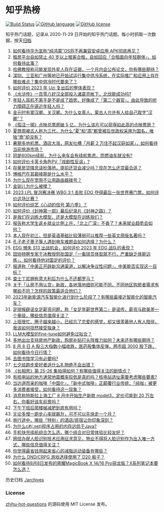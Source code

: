 # 知乎热榜
[![Build Status](https://github.com/ToWeLong/zhihu-hot-questions/workflows/CI/badge.svg)](https://github.com/ToWeLong/zhihu-hot-questions/actions)
[![GitHub language](https://img.shields.io/badge/language-golang-orange.svg)](https://golang.org/)
[![GitHub license](https://img.shields.io/github/license/ToWeLong/zhihu-hot-questions)](https://github.com/ToWeLong/zhihu-hot-questions/blob/main/LICENSE)

知乎热门话题，记录从 2020-11-29 日开始的知乎热门话题。每小时抓取一次数据，按天[归档](./archives)

<!-- BEGIN -->

1. [如何看待华为宣称“纯鸿蒙”OS将不再兼容安卓应用 APK彻底再见？](https://www.zhihu.com/question/616067090)
1. [租房平台自如禁止 40 岁以上租客合租，自如回应「合租面向年轻群体」，如何看待此事？](https://www.zhihu.com/question/616187008)
1. [哈佛教授称可能发现外星人存在证据，一个月内会公布论文，你有哪些期待？](https://www.zhihu.com/question/616250068)
1. [深圳、三亚和广州等地已开始试运行集中供冷系统，在实际推广和应用上存在哪些难点？集中供冷时代要来了？](https://www.zhihu.com/question/616189729)
1. [如何评价 2023 年 Uzi 复出后的整体表现？](https://www.zhihu.com/question/616294182)
1. [《水浒传》一百零八好汉全部投入诸葛亮帐下，北伐能成功吗?](https://www.zhihu.com/question/605826464)
1. [年轻人耳机不离手是不是成了趋势，好像成了「第二个器官」，由此导致的听力障碍正在逼近年轻人吗？](https://www.zhihu.com/question/616034874)
1. [金元时有窦汉卿、关汉卿。为什么女真人、蒙古人允许有人给自己取字“汉卿”？](https://www.zhihu.com/question/614684343)
1. [《孤注一掷》点映总票房破 5 亿，为什么该片可以获得如此高的点映票房？](https://www.zhihu.com/question/616064947)
1. [夏商周被古人称为三代，为什么“夏”和“周”都曾被后世政权采用为国名，唯独“商”却没有？](https://www.zhihu.com/question/615918990)
1. [暑期多地机票、酒店大涨，网友吐槽「月薪 2 万住不起汉庭如家」，如何看待当前旅游市场？](https://www.zhihu.com/question/615955795)
1. [同是600km续航，为什么电车会有续航焦虑，而燃油车就没有?](https://www.zhihu.com/question/615779252)
1. [如何评价卡芙卡角色PV「戏剧性反讽」?](https://www.zhihu.com/question/616208675)
1. [存量房贷降息读秒落地，提前还贷会减少吗？现在怎么还贷最合适？](https://www.zhihu.com/question/615678453)
1. [博格巴在其巅峰期是什么水平？](https://www.zhihu.com/question/615754447)
1. [为什么现在宽带不让用路由器拨号？](https://www.zhihu.com/question/587820301)
1. [金钏儿为什么被撵？](https://www.zhihu.com/question/615535263)
1. [2023 LPL 冒泡赛决赛 WBG 3:1 击败 EDG 夺得最后一张世界赛门票，如何评价这场比赛？](https://www.zhihu.com/question/616227348)
1. [如何评价综艺《心动的信号 第六季》？](https://www.zhihu.com/question/613911914)
1. [如何评价《封神第一部》幕后纪录片《封神之路》？](https://www.zhihu.com/question/615710478)
1. [是我们在训练大模型，还是大模型在训练我们？](https://www.zhihu.com/question/613757661)
1. [报告称大学生返乡就业比例上升，「北上广深」不香了？未来就业趋势会如何？](https://www.zhihu.com/question/616232534)
1. [本人现在初三，但是英语基础比较薄弱可以推荐一些英文原版名著吗？](https://www.zhihu.com/question/615020970)
1. [孔子老子墨子等人遇到电车难题会如何选择？为什么？](https://www.zhihu.com/question/59015247)
1. [EDG 憾失 S13 出战机会，如何评价 2023 年 EDG 战队的表现？](https://www.zhihu.com/question/616294057)
1. [田协特聘专家于冰教授怒批国足「一看球员体型就不行，严重缺乏体能训练」，如何看待他对国足的评价？](https://www.zhihu.com/question/616216301)
1. [报道称「中美正开辟新沟通渠道，以解决争议性问题」，中美能否实现这一目标？](https://www.zhihu.com/question/616126260)
1. [查士丁尼拥有意大利后为什么不还都罗马？](https://www.zhihu.com/question/379732730)
1. [关于「认房不用认贷」新政，各地落地细则可能不同，不同地区购房者需求有哪些不同？怎样的政策最适合他们？](https://www.zhihu.com/question/615678581)
1. [2023年新能源汽车智能化进行到什么阶段了？有哪些最接近智能化的智能汽车？](https://www.zhihu.com/question/615040652)
1. [足球报辟谣女足薪资问题，称「女足年薪世界第二」是谣传，薪资与欧美差一个量级，哪些信息值得关注？](https://www.zhihu.com/question/616059081)
1. [上班很忙、圈子越来越小，已经忘了恋爱的感觉，却又很羡慕他人有人陪伴，我该如何坦然接受独身？](https://www.zhihu.com/question/613869959)
1. [LLM大模型的fine-tune如何避免过拟合？](https://www.zhihu.com/question/604676469)
1. [多地出台支持房地产新政，购房补贴打头阵推力如何？未来还有哪些期待？](https://www.zhihu.com/question/616179349)
1. [8 月 8 日 A 股三大指数小幅收跌，医药股集体反弹，两市超 3000 股下跌，如何看待今日行情？](https://www.zhihu.com/question/616187043)
1. [去图书馆学习有必要吗?](https://www.zhihu.com/question/612855275)
1. [七夕给跑步爱好者送什么礼物绝不会出错？](https://www.zhihu.com/question/614925898)
1. [《长相思》第 25-26 集拍得如何？有哪些值得关注的剧情点？](https://www.zhihu.com/question/616262467)
1. [有核电站的地方通常地震概率较低是真的吗？核电站选址需要考虑哪些要素?](https://www.zhihu.com/question/616063035)
1. [当远道而来的咖啡「中国化」，「新中式咖啡」正颠覆行业传统，「纯咖」被更多消费者接受，如何看待这一现象？](https://www.zhihu.com/question/616057760)
1. [消息称特斯拉上海工厂 8 月中开始生产新款 model3，定价可能到 20 万左右，你看好该车前景吗？](https://www.zhihu.com/question/616006802)
1. [下午下班后爬楼梯减肥到底有用吗？](https://www.zhihu.com/question/613673764)
1. [无论多慢一跑步心率就飙升，可不可以先快走一个月？](https://www.zhihu.com/question/615564017)
1. [旅行途中，哪些「特别」的酒店/民宿让你印象深刻？](https://www.zhihu.com/question/614248776)
1. [为什么c#(.net)程序占用的内存远低于Java?](https://www.zhihu.com/question/615720475)
1. [手机快充续航组合怎么选，哪个组合对日常体验比较友好？](https://www.zhihu.com/question/616228610)
1. [网信办就人脸识别技术应用征求意见，物业不得将人脸识别作为出入唯一方式，哪些信息值得关注？](https://www.zhihu.com/question/616183583)
1. [你觉得最省钱用起来省心的减脂运动装备有哪些？](https://www.zhihu.com/question/614551042)
1. [为什么 DND/CRPG 游戏选择使用了 D20 骰子？](https://www.zhihu.com/question/616156889)
1. [如何看待8月8日发布的荣耀MagicBook X 14/16 Pro锐龙版？X系列笔记本要怎么选？](https://www.zhihu.com/question/616222391)

<!-- END -->

历史归档 [./archives](./archives)


### License
[zhihu-hot-questions](https://github.com/towelong/zhihu-hot-questions) 的源码使用 MIT License 发布。
